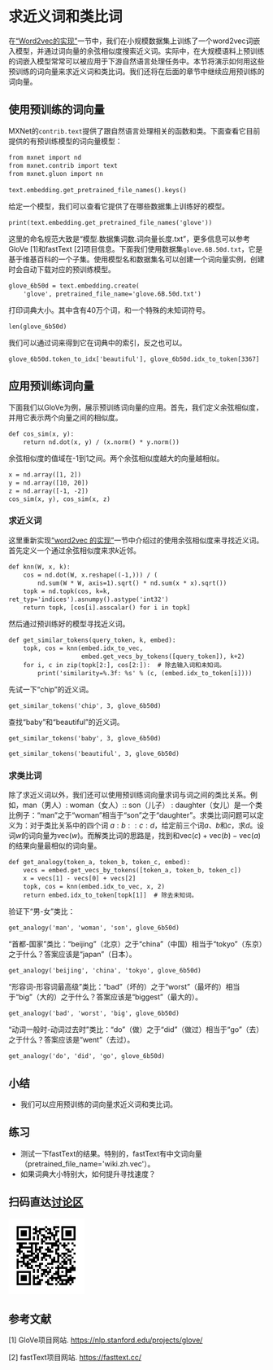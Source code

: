 # 求近义词和类比词

在[“Word2vec的实现”](./word2vec-gluon.md)一节中，我们在小规模数据集上训练了一个word2vec词嵌入模型，并通过词向量的余弦相似度搜索近义词。实际中，在大规模语料上预训练的词嵌入模型常常可以被应用于下游自然语言处理任务中。本节将演示如何用这些预训练的词向量来求近义词和类比词。我们还将在后面的章节中继续应用预训练的词向量。

## 使用预训练的词向量

MXNet的`contrib.text`提供了跟自然语言处理相关的函数和类。下面查看它目前提供的有预训练模型的词向量模型：

```{.python .input}
from mxnet import nd
from mxnet.contrib import text
from mxnet.gluon import nn

text.embedding.get_pretrained_file_names().keys()
```

给定一个模型，我们可以查看它提供了在哪些数据集上训练好的模型。

```{.python .input  n=35}
print(text.embedding.get_pretrained_file_names('glove'))
```

这里的命名规范大致是“模型.数据集词数.词向量长度.txt”，更多信息可以参考GloVe [1]和fastText [2]项目信息。下面我们使用数据集`glove.6B.50d.txt`，它是基于维基百科的一个子集。使用模型名和数据集名可以创建一个词向量实例，创建时会自动下载对应的预训练模型。

```{.python .input  n=11}
glove_6b50d = text.embedding.create(
    'glove', pretrained_file_name='glove.6B.50d.txt')
```

打印词典大小。其中含有40万个词，和一个特殊的未知词符号。

```{.python .input}
len(glove_6b50d)
```

我们可以通过词来得到它在词典中的索引，反之也可以。

```{.python .input  n=12}
glove_6b50d.token_to_idx['beautiful'], glove_6b50d.idx_to_token[3367]
```

## 应用预训练词向量

下面我们以GloVe为例，展示预训练词向量的应用。首先，我们定义余弦相似度，并用它表示两个向量之间的相似度。

```{.python .input  n=13}
def cos_sim(x, y):
    return nd.dot(x, y) / (x.norm() * y.norm())
```

余弦相似度的值域在-1到1之间。两个余弦相似度越大的向量越相似。

```{.python .input  n=14}
x = nd.array([1, 2])
y = nd.array([10, 20])
z = nd.array([-1, -2])
cos_sim(x, y), cos_sim(x, z)
```

### 求近义词

这里重新实现[“word2vec 的实现”](./word2vec_gluon.md)一节中介绍过的使用余弦相似度来寻找近义词。首先定义一个通过余弦相似度来求$k$近邻。

```{.python .input}
def knn(W, x, k):
    cos = nd.dot(W, x.reshape((-1,))) / (
        nd.sum(W * W, axis=1).sqrt() * nd.sum(x * x).sqrt())
    topk = nd.topk(cos, k=k, ret_typ='indices').asnumpy().astype('int32')
    return topk, [cos[i].asscalar() for i in topk]
```

然后通过预训练好的模型寻找近义词。

```{.python .input}
def get_similar_tokens(query_token, k, embed):
    topk, cos = knn(embed.idx_to_vec, 
                    embed.get_vecs_by_tokens([query_token]), k+2)
    for i, c in zip(topk[2:], cos[2:]):  # 除去输入词和未知词。
        print('similarity=%.3f: %s' % (c, (embed.idx_to_token[i])))
```

先试一下“chip”的近义词。

```{.python .input}
get_similar_tokens('chip', 3, glove_6b50d)
```

查找“baby”和“beautiful”的近义词。

```{.python .input}
get_similar_tokens('baby', 3, glove_6b50d)
```

```{.python .input}
get_similar_tokens('beautiful', 3, glove_6b50d)
```

### 求类比词

除了求近义词以外，我们还可以使用预训练词向量求词与词之间的类比关系。例如，man（男人）: woman（女人）:: son（儿子） : daughter（女儿）是一个类比例子：“man”之于“woman”相当于“son”之于“daughter”。求类比词问题可以定义为：对于类比关系中的四个词 $a : b :: c : d$，给定前三个词$a$、$b$和$c$，求$d$。设词$w$的词向量为$\text{vec}(w)$。而解类比词的思路是，找到和$\text{vec}(c)+\text{vec}(b)-\text{vec}(a)$的结果向量最相似的词向量。

```{.python .input}
def get_analogy(token_a, token_b, token_c, embed):
    vecs = embed.get_vecs_by_tokens([token_a, token_b, token_c])
    x = vecs[1] - vecs[0] + vecs[2]
    topk, cos = knn(embed.idx_to_vec, x, 2)
    return embed.idx_to_token[topk[1]]  # 除去未知词。
```

验证下“男-女”类比：

```{.python .input  n=18}
get_analogy('man', 'woman', 'son', glove_6b50d)
```

“首都-国家”类比：“beijing”（北京）之于“china”（中国）相当于“tokyo”（东京）之于什么？答案应该是“japan”（日本）。

```{.python .input  n=19}
get_analogy('beijing', 'china', 'tokyo', glove_6b50d)
```

“形容词-形容词最高级”类比：“bad”（坏的）之于“worst”（最坏的）相当于“big”（大的）之于什么？答案应该是“biggest”（最大的）。

```{.python .input  n=20}
get_analogy('bad', 'worst', 'big', glove_6b50d)
```

“动词一般时-动词过去时”类比：“do”（做）之于“did”（做过）相当于“go”（去）之于什么？答案应该是“went”（去过）。

```{.python .input  n=21}
get_analogy('do', 'did', 'go', glove_6b50d)
```

## 小结


* 我们可以应用预训练的词向量求近义词和类比词。


## 练习

* 测试一下fastText的结果。特别的，fastText有中文词向量（pretrained_file_name='wiki.zh.vec'）。
* 如果词典大小特别大，如何提升寻找速度？

## 扫码直达[讨论区](https://discuss.gluon.ai/t/topic/4373)

![](../img/qr_similarity-analogy.svg)

## 参考文献

[1] GloVe项目网站. https://nlp.stanford.edu/projects/glove/

[2] fastText项目网站. https://fasttext.cc/
